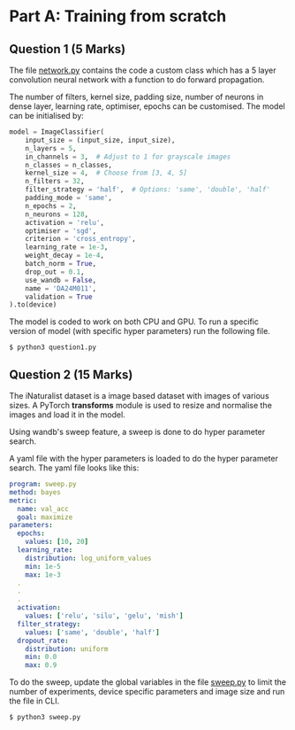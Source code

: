 # Part A: Training from scratch

## Question 1 (5 Marks)

The file [network.py](https://github.com/nandhakishorecs/da6401_assignment2/blob/main/PartA/network.py) contains the code a custom class which has a 5 layer convolution neural network with a function to do forward propagation. <br>

The number of filters, kernel size, padding size, number of neurons in dense layer, learning rate, optimiser, epochs can be customised. The model can be initialised by:

```python
model = ImageClassifier(
    input_size = (input_size, input_size),
    n_layers = 5,
    in_channels = 3,  # Adjust to 1 for grayscale images
    n_classes = n_classes,
    kernel_size = 4,  # Choose from [3, 4, 5]
    n_filters = 32,
    filter_strategy = 'half',  # Options: 'same', 'double', 'half'
    padding_mode = 'same',
    n_epochs = 2,
    n_neurons = 128,
    activation = 'relu',
    optimiser = 'sgd',
    criterion = 'cross_entropy',
    learning_rate = 1e-3,
    weight_decay = 1e-4,
    batch_norm = True,
    drop_out = 0.1,
    use_wandb = False,
    name = 'DA24M011',
    validation = True
).to(device)
```
The model is coded to work on both CPU and GPU. To run a specific version of model (with specific hyper parameters) run the following file. 
```console
$ python3 question1.py
```

## Question 2 (15 Marks)

The iNaturalist dataset is a image based dataset with images of various sizes. A PyTorch __transforms__ module is used to resize and normalise the images and load it in the model. <br>

Using wandb's sweep feature, a sweep is done to do hyper parameter search. <br>

A yaml file with the hyper parameters is loaded to do the hyper parameter search. The yaml file looks like this: 
```yaml 
program: sweep.py
method: bayes
metric:
  name: val_acc
  goal: maximize
parameters:
  epochs:
    values: [10, 20]
  learning_rate:
    distribution: log_uniform_values
    min: 1e-5
    max: 1e-3
  .
  .
  .
  activation:
    values: ['relu', 'silu', 'gelu', 'mish']
  filter_strategy:
    values: ['same', 'double', 'half']
  dropout_rate:
    distribution: uniform
    min: 0.0
    max: 0.9
```
To do the sweep, update the global variables in the file [sweep.py](https://github.com/nandhakishorecs/da6401_assignment2/blob/main/PartA/sweep.py) to limit the number of experiments, device specific parameters and image size and run the file in CLI. 
```console
$ python3 sweep.py
```



